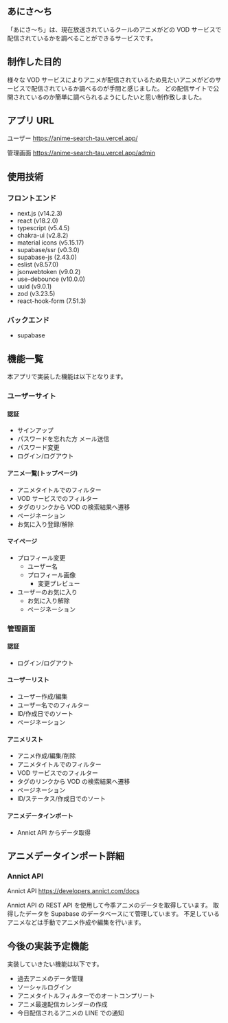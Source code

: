 ## あにさ～ち

「あにさ～ち」は、現在放送されているクールのアニメがどの VOD サービスで配信されているかを調べることができるサービスです。

## 制作した目的

様々な VOD サービスによりアニメが配信されているため見たいアニメがどのサービスで配信されているか調べるのが手間と感じました。
どの配信サイトで公開されているのか簡単に調べられるようにしたいと思い制作致しました。

## アプリ URL

ユーザー
https://anime-search-tau.vercel.app/

管理画面
https://anime-search-tau.vercel.app/admin

## 使用技術

### フロントエンド

- next.js (v14.2.3)
- react (v18.2.0)
- typescript (v5.4.5)
- chakra-ui (v2.8.2)
- material icons (v5.15.17)
- supabase/ssr (v0.3.0)
- supabase-js (2.43.0)
- eslist (v8.57.0)
- jsonwebtoken (v9.0.2)
- use-debounce (v10.0.0)
- uuid (v9.0.1)
- zod (v3.23.5)
- react-hook-form (7.51.3)

### バックエンド

- supabase

## 機能一覧

本アプリで実装した機能は以下となります。

### ユーザーサイト

#### 認証

- サインアップ
- パスワードを忘れた方 メール送信
- パスワード変更
- ログイン/ログアウト

#### アニメ一覧(トップページ)

- アニメタイトルでのフィルター
- VOD サービスでのフィルター
- タグのリンクから VOD の検索結果へ遷移
- ページネーション
- お気に入り登録/解除

#### マイページ

- プロフィール変更
  - ユーザー名
  - プロフィール画像
    - 変更プレビュー
- ユーザーのお気に入り
  - お気に入り解除
  - ページネーション

### 管理画面

#### 認証

- ログイン/ログアウト

#### ユーザーリスト

- ユーザー作成/編集
- ユーザー名でのフィルター
- ID/作成日でのソート
- ページネーション

#### アニメリスト

- アニメ作成/編集/削除
- アニメタイトルでのフィルター
- VOD サービスでのフィルター
- タグのリンクから VOD の検索結果へ遷移
- ページネーション
- ID/ステータス/作成日でのソート

#### アニメデータインポート

- Annict API からデータ取得

## アニメデータインポート詳細

### Annict API

Annict API
https://developers.annict.com/docs

Annict API の REST API を使用して今季アニメのデータを取得しています。
取得したデータを Supabase のデータベースにて管理しています。
不足しているアニメなどは手動でアニメ作成や編集を行います。

## 今後の実装予定機能

実装していきたい機能は以下です。

- 過去アニメのデータ管理
- ソーシャルログイン
- アニメタイトルフィルターでのオートコンプリート
- アニメ最速配信カレンダーの作成
- 今日配信されるアニメの LINE での通知
